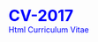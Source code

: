 # CV-2017
Html Curriculum Vitae
<!DOCTYPE html>
<html>
	<head>
		<title>CV 2017</title>
		<link rel="stylesheet" type="text/css" href="style.css">
		<link href="https://fonts.googleapis.com/css?family=Arsenal" rel="stylesheet">
		<style>
			*{
				box-sizing: border-box;
			}

			body{
				margin:0;
				padding:0;
			}

			h1, h2, h3, h4, h5, h6, p, ul, li{
				margin:0;
				padding:0;
				color:blue;
				font-family: 'Arsenal', sans-serif;
			}

			hr{
				border:1px dashed blue;
			}

			ul li{
				list-style-type:none;
				margin-left:60px;
				margin-right:40px;
				margin-top:20px;
			}

			img{
				float:right;
				width:30%;	
			}

			.img_desc{
				background-color:white;
				color:blue;
				height:260px;
				padding-left:40px;
				padding-top:20px;
				padding-bottom:20px;
				padding-right:20px;
				
			}

			/*
			.img_desc p, .img_desc h1, .img_desc h4{
				position:absolute;
				float:left;
			} 

			.img_desc h1{
				/*margin-top:300px;
				margin-left:40px;
			}

			.img_desc h4{
				margin-left:40px;
				
			}	*/

			.title{
					position:relative;
					width:100%;
					height:100px;
					background-color:#eee;
					/*border:1px solid blue;*/
			}

			.container{
				margin:0;
				padding:0;
				width:100%;
				background-color: #eee;
			}

			.personal_info, .education, .work_experience, .footer, .img_desc, .text_intro{
				max-width:600px;
				margin:0px auto;
				background-color:white;
				/*border-bottom:5px solid #737373;*/
			}

			.education, .work_experience, .footer, .skills, .personal_info, .text_intro{
				margin-top:20px;
			}

			.personal_info{
				max-height:2000px;
				background-color:blue;
			}

			.personal_info hr{
				border:1px dashed white;
			}

			.skills p, .skills h1, .skills h3{
				color:white;
			}

			.personal_info p{
				font-size:20px;
			}

			.feed{
				font-size:1px;
				color:transparent;
			}

			.text_intro{
				background-color:#eee;
			}

			.text_intro p{
				padding:40px;
				font-size:30px;
			}

			.skills{
				position:relative;
				top:0px;
				clear:left;
				color:white;
			}

			.skills p, .skills h1, .skills h3{
				padding:0 40px;
			}

			.bar{
				height:20px; 
				width:80%; 
				border-radius:10px; 
				background-color:white;
				text-align:center;
				margin-left:40px;
			}

			.bar2{
				position:relative;
				height:20px; 
				border-radius:10px; 
				background-color:#a6a6a6;
				
			}

			.bar p {
				font-size:12px;
				font-weight:bold;
				padding-top:2px; 
				color:white;
			}

			.education{
				max-height:800px;
			}

			.education h1, .education h3, .education p{
				margin: 0 40px;
			}

			.work_experience{
				max-height:5000px;
			}

			.work_experience h1, .work_experience h2, .work_experience h3, .work_experience p{
				margin: 0 40px;
			}

			.footer{
				text-align:center;
				background-color:blue;
				max-height:500px;
			}

			.footer hr{
				border:1px dashed white;
			}

			.footer p{
				margin-bottom:20px;
			}

			.footer a{
				text-decoration:none;
				color:white;
				font-weight:bold;
			}
			.footer a:hover{
				color:black;
			}
		</style>	
	</head>
	<body>
	<p class="feed">Gostaria de me apresentar.</p>
		<div class="container">
			<div class="img_desc">
					<img src="me_cv_blue.svg"/>
					
					<h1>Cláudia <br> Loureiro</h1>
					<br>
					<br>
					<!--<h4>Ilustradora</h4>
					<h4>Web-designer</h4>-->
					
					
					<h4>Lisboa, Portugal</h4>
					
					<h4>966544070</h4>
					<br>
					<br>
					<br>
					<br>
			</div>
			<div class="text_intro">
				<p>Sou <b>Ilustradora</b> ultimamente dedicada ao <b>desenho vectorial</b> e recentemente à área do <b>web-design</b>. </p>
			</div>
			<div class="personal_info">
				
				
				<div class="skills">
					<br>
					<h1>Capacidades</h1>
					<br>
					<h3>Photoshop</h3>
					<br>
					<div class="bar">
						<div class="bar2" style="width:60%;"><p>60%</p></div>
					</div>
					<br>
					<h3>Illustrator</h3>
					<br>
					<div class="bar">
						<div class="bar2" style="width:80%;"><p>80%</p></div>
					</div>
					<br>
					<h3>Html</h3>
					<br>
					<div class="bar">
						<div class="bar2" style="width:60%;"><p>60%</p></div>
					</div>
					<br>
					<h3>Css</h3>
					<br>
					<div class="bar">
						<div class="bar2" style="width:50%;"><p>50%</p></div>
					</div>
					<br>
					<br>
					<hr>
					<br>
					<br>
					<h1>Idiomas</h1>
					<br>
					<h3>Português</h3>
					<br>
					<div class="bar">
						<div class="bar2" style="width:90%;"><p>90%</p></div>
					</div>
					<br>
					<h3>Inglês</h3>
					<br>
					<div class="bar">
						<div class="bar2" style="width:60%;"><p>60%</p></div>
					</div>					
				</div>
				<br>
				<br>
				<br>
			</div>
			<div class="text_intro">
				<p>Tenho a ambição de ser cada vez melhor enquanto <b>Ilustradora</b> e <b>Designer</b>, por isso estou sempre disponível para aprender. </p>
			</div>
			
			<div class="education">
				<div class="title">
					<br>
					<br>
					<h1>Educação</h1>
				</div>
				<br>
				<h3>Artes da BD e Ilustração - ESAP Guimarães</h3>
				<br>
				<p>SET 2008</p>
				<br>
				<p>Licenciatura</p>
				
				<br>
				<hr/>
				<br>
				<h3>Workshop de Vector, Illustrator and Inkscape - Mother Volcano</h3>
				<br>
				<p>OUT 2013</p>
				<br>
				<p>Grau de Especialização</p>
				<br>
				<hr/>
				<br>
				<h3>Programação - Citeforma, Lda.</h3>
				<br>
				<p>SET 2015 - JUN 2016</p>
				<br>
				<p>Formação nível 4(CQEP)</p>
				<br>
				<hr/>
				<br>
				<h3>Programação - W3schools</h3>
				<br>
				<p>SET 2016</p>
				<br>
				<p>Especialização</p>
				<br>
				<br>
				<br>
			</div>
			<div class="text_intro">
				<p>Estas são a experiências que tenho adquirido. Quero arrecadar muitas mais e gostava que a <b>WORKMI Studio Design</b> podesse vir a ser uma delas.</p>
			</div>
			<div class="work_experience">
				<div class="title">
				<br>
				<br>
				<h1>Work Experience</h1>
				</div>
				<br>
				<br>
				<h2>Illustradora & Designer Freelancer<h1>
				
				<h3>2011</h3>
				<br>
				<ul>
					<li><b>Ilustradora</b>, Exposição colectiva de ilustração "Não Tenho ideias amanhã mando mais...", Estaleiro Cultural Velha-a-Branca, Braga.</li>
					<li><b>Designer</b> do cartaz e <b>Ilustradora</b> convidada na Exposição colectiva de ilustração "Crash sem Cash", Casa da Animação, Porto.</li>
				</ul>
				<br>
				<br>
				<hr>
				<br>
				<h3>2012 - 2013</h3>
				<br>
				<ul>
					<li><b>Designer Gráfica</b>, cartazes e flyers, Fleemarket, Aveiro.</li>
					<li><b>Formadora</b> no workshop de desenho de observação, Loja Canto Do Baú, Aveiro.</li>
					<li><b>Formadora</b> workshop de Serigrafia, UA-DECA, Aveiro.</li>
					<li><b>Assistente</b> de organização de feira de ilustração "Alôine", Preparação do Espaço, Loja Canto do Baú, Aveiro.</li>
					<li><b>Assistente</b> de organização de feira de ilustração "Alôine", Preparação do Espaço, Loja Canto do Baú, Aveiro.</li>
					<li><b>Assistente de vendas</b> de feira de ilustração itenerante "Farrapeira", venda da ilustrações, Mercado Negro, Aveiro.</li>
				</ul>
				<br>
				<br>
				<hr/>
				<br/>
				<h3>2014</h3>
				<br>
				<ul>
					<li><b>Design e Ilustradora</b>, banner, cartazes e montras. Campanha do dia dos namorais, CMStore24, Lisboa.</li>
					<li><b>Ilustradora</b> ilustração editorial, Afonso Henriques de bicicleta, Revista Gerador nº4, Lisboa.</li>
				</ul>
				<br>
				<br>
				<hr/>
				<br/>
				<h3>2015</h3>
				<br>
				<ul>
					<li><b>Design e Programação</b>, E-book "Livros digitais em bibliotecas públicas", Vera Maria da Silva, Lisboa.</li>
					<li><b>Ilustradora</b>, projecto "Paragens que o tempo habita", Câmara Municipal Guimarães.</li>
				</ul>
				<br>
				<br>
				<hr>
				<br>
				<h3>2016</h3>
				<br>
				<ul>
					<li><b>Ilustradora</b>, capa da revista "Quireward" nº2, Lisboa.</li>
					<li><b>Designer</b>, Material de marketing digital, designbinário, Lisboa.</li>
				</ul>
				<br>
				<br>
				<br>
				
			</div>
			<div class="text_intro">
				<p>Estou convicta que terei o empenho, a creatividade, o profissionalismo, e a capacidade de desenvolver soluções que procuram.</p>
			</div>
			<div class="footer">
				<br>
				<br>
				<p style="color:white;">O meu trabalho online:</p>
				<p style="color:white;"><a href="http://www.workofclaudia.tumblr.com" target="_blank">Tumblr</a> & <a href="http://www.behance.com/claudialoureiro" target="_blank">Behance</a></p>
				<br>
				<hr>
				<br>
				<p style="color:white;">Obrigada pela a vossa atenção! :)</p>
				<p style="color:white;">O Meu Contacto: <a href="mailto:claudiarsloureiro.il@gmail.com">claudiarsloureiro.il@gmail.com</a></p>
				<br>
				<br>
			</div>
		</div>
	</body>
</html>
